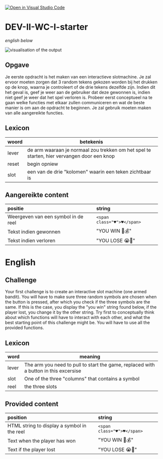 [![Open in Visual Studio Code](https://classroom.github.com/assets/open-in-vscode-2e0aaae1b6195c2367325f4f02e2d04e9abb55f0b24a779b69b11b9e10269abc.svg)](https://classroom.github.com/online_ide?assignment_repo_id=18189763&assignment_repo_type=AssignmentRepo)
# DEV-II-WC-I-starter
*english below*

![visualisation of the output](./assets/output.gif)

## Opgave
Je eerste opdracht is het maken van een interactieve slotmachine. Je zal ervoor moeten zorgen dat 3 random tekens gekozen worden bij het drukken op de knop, waarna je controleert of de drie tekens dezelfde zijn. Indien dit het geval is, geef je weer aan de gebruiker dat deze gewonnen is, indien niet geef je weer dat het spel verloren is.
Probeer eerst conceptueel na te gaan welke functies met elkaar zullen communiceren en wat de beste manier is om aan de opdracht te beginnen.
Je zal gebruik moeten maken van alle aangereikte functies.

## Lexicon
| woord | betekenis |
| --- | --- |
| lever | de arm waaraan je normaal zou trekken om het spel te starten, hier vervangen door een knop |
| reset | begin opniew |
| slot | een van de drie "kolomen" waarin een teken zichtbaar is |

## Aangereikte content

| positie | string |
| :--- | :--- |
| Weergeven van een symbol in de reel | `<span class="♥">♥</span>` |
| Tekst indien gewonnen | "YOU WIN 🎉💰" |
| Tekst indien verloren | "YOU LOSE 😭🥺" |


# English

## Challenge
Your first challenge is to create an interactive slot machine (one armed bandit). You will have to make sure three random symbols are chosen when the button is pressed, after which you check if the three symbols are the same.
If this is the case, you display the "you win" string found below, if the player lost, you change it by the other string.
Try first to conceptually think about which functions will have to interact with each other, and what the best starting point of this challenge might be.
You will have to use all the provided functions.

## Lexicon
| word | meaning |
| --- | --- |
| lever | The arm you need to pull to start the game, replaced with a button in this excersise |
| slot | One of the three "columns" that contains a symbol |
| reel | the three slots |

## Provided content

| position | string |
| :--- | :--- |
| HTML string to display a symbol in the reel | `<span class="♥">♥</span>` |
| Text when the player has won | "YOU WIN 🎉💰" |
| Text if the player lost | "YOU LOSE 😭🥺" |




